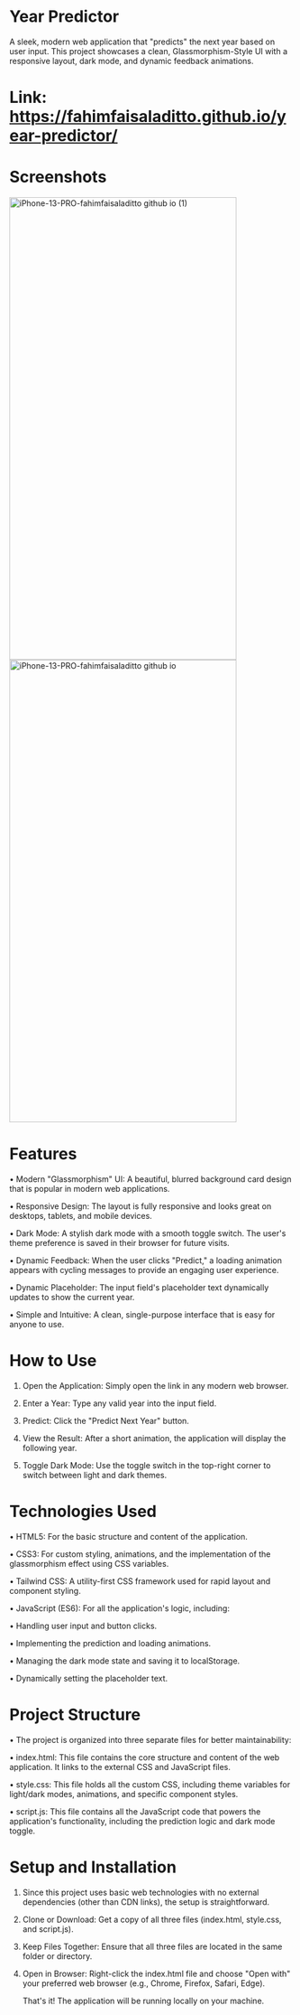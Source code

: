 # Year Predictor
A sleek, modern web application that "predicts" the next year based on user input. This project showcases a clean, Glassmorphism-Style UI with a responsive layout, dark mode, and dynamic feedback animations.

# Link: https://fahimfaisaladitto.github.io/year-predictor/

# Screenshots
<img width="403" height="819" alt="iPhone-13-PRO-fahimfaisaladitto github io (1)" src="https://github.com/user-attachments/assets/53b0d5c2-9f99-40a7-ba68-0aefd8aac7ff" />
<img width="403" height="819" alt="iPhone-13-PRO-fahimfaisaladitto github io" src="https://github.com/user-attachments/assets/81e58e97-56d3-4979-89f5-961e58a14595" />



# Features
• Modern "Glassmorphism" UI: A beautiful, blurred background card design that is popular in modern web applications.

• Responsive Design: The layout is fully responsive and looks great on desktops, tablets, and mobile devices.

• Dark Mode: A stylish dark mode with a smooth toggle switch. The user's theme preference is saved in their browser for future visits.

• Dynamic Feedback: When the user clicks "Predict," a loading animation appears with cycling messages to provide an engaging user experience.

• Dynamic Placeholder: The input field's placeholder text dynamically updates to show the current year.

• Simple and Intuitive: A clean, single-purpose interface that is easy for anyone to use.

# How to Use
1. Open the Application: Simply open the link in any modern web browser.

2. Enter a Year: Type any valid year into the input field.

3. Predict: Click the "Predict Next Year" button.

4. View the Result: After a short animation, the application will display the following year.

5. Toggle Dark Mode: Use the toggle switch in the top-right corner to switch between light and dark themes.

# Technologies Used
• HTML5: For the basic structure and content of the application.

• CSS3: For custom styling, animations, and the implementation of the glassmorphism effect using CSS variables.

• Tailwind CSS: A utility-first CSS framework used for rapid layout and component styling.

• JavaScript (ES6): For all the application's logic, including:

• Handling user input and button clicks.

• Implementing the prediction and loading animations.

• Managing the dark mode state and saving it to localStorage.

• Dynamically setting the placeholder text.

# Project Structure
• The project is organized into three separate files for better maintainability:

• index.html: This file contains the core structure and content of the web application. It links to the external CSS and JavaScript files.

• style.css: This file holds all the custom CSS, including theme variables for light/dark modes, animations, and specific component styles.

• script.js: This file contains all the JavaScript code that powers the application's functionality, including the prediction logic and dark mode toggle.

# Setup and Installation
1. Since this project uses basic web technologies with no external dependencies (other than CDN links), the setup is straightforward.

2. Clone or Download: Get a copy of all three files (index.html, style.css, and script.js).

3. Keep Files Together: Ensure that all three files are located in the same folder or directory.

4. Open in Browser: Right-click the index.html file and choose "Open with" your preferred web browser (e.g., Chrome, Firefox, Safari, Edge).


   That's it! The application will be running locally on your machine.
